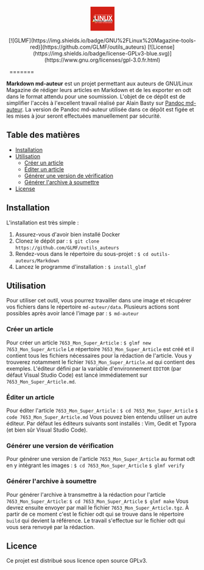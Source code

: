 <p align="center"><img width=12.5% src="https://raw.githubusercontent.com/GLMF/outils_auteurs/master/Markdown/logo_glmf.png"></p>
 
<p align="center">[![GLMF](https://img.shields.io/badge/GNU%2FLinux%20Magazine-tools-red)](https://github.com/GLMF/outils_auteurs) [![License](https://img.shields.io/badge/license-GPLv3-blue.svg)](https://www.gnu.org/licenses/gpl-3.0.fr.html)</p>
&nbsp;
=======
 
**Markdown md-auteur** est un projet permettant aux auteurs de GNU/Linux Magazine de rédiger leurs articles en Markdown et de les exporter en odt dans le format attendu pour une soumission.
L'objet de ce dépôt est de simplifier l'accès à l'excellent travail réalisé par Alain Basty sur [Pandoc md-auteur](https://bitbucket.org/zardoz/pandoc-md-auteur).
La version de Pandoc md-auteur utilisée dans ce dépôt est figée et les mises à jour seront effectuées manuellement par sécurité.
 
## Table des matières
- [Installation](#installation)
- [Utilisation](#utilisation)
    - [Créer un article](#créer-un-article)
    - [Éditer un article](#éditer-un-article)
    - [Générer une version de vérification](#générer-une-version-de-vérification)
    - [Générer l'archive à soumettre](#générer-l'archive-à-soumettre)
- [License](#license)
 
## Installation
L'installation est très simple :
1. Assurez-vous d'avoir bien installé Docker
2. Clonez le dépôt par :
`$ git clone https://github.com/GLMF/outils_auteurs`
3. Rendez-vous dans le répertoire du sous-projet :
`$ cd outils-auteurs/Markdown`
4. Lancez le programme d'installation :
`$ install_glmf`
 
## Utilisation
Pour utiliser cet outil, vous pourrez travailler dans une image et récupérer vos fichiers dans le répertoire `md-auteur/data`.
Plusieurs actions sont possibles après avoir lancé l'image par :
`$ md-auteur`

### Créer un article
Pour créer un article `7653_Mon_Super_Article` :
`$ glmf new 7653_Mon_Super_Article`
Le répertoire `7653_Mon_Super_Article` est créé et il contient tous les fichiers nécessaires pour la rédaction de l'article. Vous y trouverez notamment le fichier `7653_Mon_Super_Article.md` qui contient des
exemples.
L'éditeur défini par la variable d'environnement `EDITOR` (par défaut Visual Studio Code) est lancé immédiatement sur  `7653_Mon_Super_Article.md`.

### Éditer un article
Pour éditer l'article `7653_Mon_Super_Article` :
`$ cd 7653_Mon_Super_Article`
`$ code 7653_Mon_Super_Article.md`
Vous pouvez bien entendu utiliser un autre éditeur. Par défaut les éditeurs suivants sont installés : Vim, Gedit et Typora (et bien sûr Visual Studio Code).

### Générer une version de vérification
Pour générer une version de l'article `7653_Mon_Super_Article` au format odt en y intégrant les images :
`$ cd 7653_Mon_Super_Article`
`$ glmf verify`

### Générer l'archive à soumettre
Pour générer l'archive à transmettre à la rédaction pour l'article `7653_Mon_Super_Article`:
`$ cd 7653_Mon_Super_Article`
`$ glmf make`
Vous devrez ensuite envoyer par mail le fichier `7653_Mon_Super_Article.tgz`. À partir de ce moment c'est le fichier odt qui se trouve dans le répertoire `build` qui devient la référence. Le travail s'effectue sur le fichier odt qui vous sera renvoyé par la rédaction.
 
## Licence
Ce projet est distribué sous licence open source GPLv3.